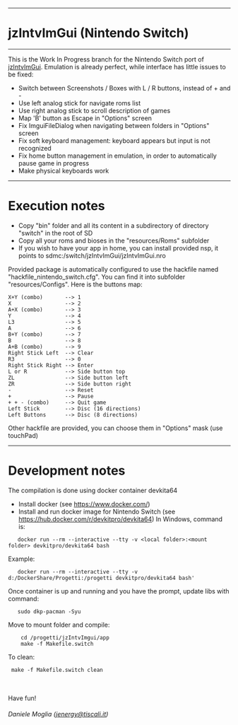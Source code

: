 ------------
# jzIntvImGui (Nintendo Switch)
------------
This is the Work In Progress branch for the Nintendo Switch port of [jzIntvImGui](https://github.com/jenergy/jzIntvImGui). 
Emulation is already perfect, while interface has little issues to be fixed:

- Switch between Screenshots / Boxes with L / R buttons, instead of + and -
- Use left analog stick for navigate roms list
- Use right analog stick to scroll description of games
- Map 'B' button as Escape in "Options" screen
- Fix ImguiFileDialog when navigating between folders in "Options" screen
- Fix soft keyboard management: keyboard appears but input is not recognized
- Fix home button management in emulation, in order to automatically pause game in progress
- Make physical keyboards work

-------------------------
# Execution notes

- Copy "bin" folder and all its content in a subdirectory of directory "switch" in the root of SD 
- Copy all your roms and bioses in the "resources/Roms" subfolder
- If you wish to have your app in home, you can install provided nsp, it points to sdmc:/switch/jzIntvImGui/jzIntvImGui.nro

 

Provided package is automatically configured to use the hackfile named "hackfile_nintendo_switch.cfg". You can find it into subfolder "resources/Configs".
Here is the buttons map:

```
X+Y (combo)       --> 1
X                 --> 2
A+X (combo)       --> 3
Y                 --> 4
L3                --> 5
A                 --> 6
B+Y (combo)       --> 7
B                 --> 8
A+B (combo)       --> 9
Right Stick Left  --> Clear
R3                --> 0
Right Stick Right --> Enter
L or R            --> Side button top
ZL                --> Side button left
ZR                --> Side button right
-                 --> Reset
+                 --> Pause
+ + - (combo)     --> Quit game
Left Stick        --> Disc (16 directions)
Left Buttons      --> Disc (8 directions)
```

Other hackfile are provided, you can choose them in "Options" mask (use touchPad)

-------------------------
# Development notes

The compilation is done using docker container devkita64
- Install docker (see https://www.docker.com/)
- Install and run docker image for Nintendo Switch (see https://hub.docker.com/r/devkitpro/devkita64)
  In Windows, command is: 
```
   docker run --rm --interactive --tty -v <local folder>:<mount folder> devkitpro/devkita64 bash
```

Example:
```
   docker run --rm --interactive --tty -v d:/DockerShare/Progetti:/progetti devkitpro/devkita64 bash'
```

Once container is up and running and you have the prompt, update libs with command:
```
   sudo dkp-pacman -Syu
```
                  
Move to mount folder and compile:
```
    cd /progetti/jzIntvImgui/app
    make -f Makefile.switch
```
                  
To clean:
```
 make -f Makefile.switch clean
 ```


<br/><br/>
Have fun! <br/>
###### Daniele Moglia (jenergy@tiscali.it)
 









